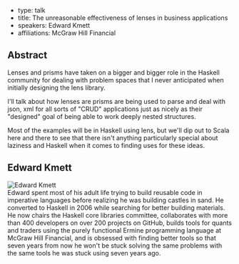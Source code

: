 - type: talk
- title: The unreasonable effectiveness of lenses in business applications 
- speakers: Edward Kmett 
- affiliations: McGraw Hill Financial

## Abstract 

Lenses and prisms have taken on a bigger and bigger role in the Haskell community for dealing with problem spaces that I never anticipated when initially designing the lens library.

I'll talk about how lenses are prisms are being used to parse and deal with json, xml for all sorts of "CRUD" applications just as nicely as their "designed" goal of being able to work deeply nested structures.

Most of the examples will be in Haskell using lens, but we'll dip out to Scala here and there to see that there isn't anything particularly special about laziness and Haskell when it comes to finding uses for these ideas.

## Edward Kmett 
<div class="row" media:type="text/omd">

<div class="medium-4 columns">
<img src="img/edward-kmett.jpg" alt="Edward Kmett"></img>
</div>
<div class="medium-8 columns" media:type="text/omd">
Edward spent most of his adult life trying to build reusable code in imperative languages before realizing he was building castles in sand. He converted to Haskell in 2006 while searching for better building materials. He now chairs the Haskell core libraries committee, collaborates with more than 400 developers on over 200 projects on GitHub, builds tools for quants and traders using the purely functional Ermine programming language at McGraw Hill Financial, and is obsessed with finding better tools so that seven years from now he won't be stuck solving the same problems with the same tools he was stuck using seven years ago.
</div>
</div>
